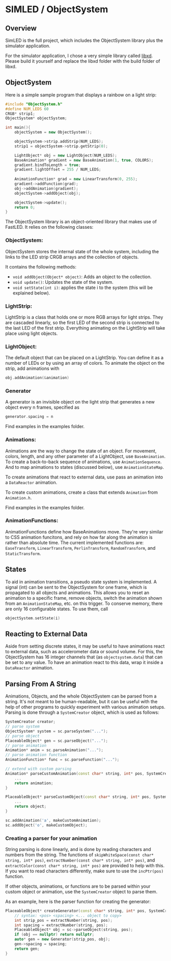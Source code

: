 # SIMLED / ObjectSystem

## Overview

SimLED is the full project, which includes the ObjectSystem library plus the simulator application.

For the simulator application, I chose a very simple library called [libxd](https://bernhardfritz.github.io/libxd/#/). Please build it yourself and replace the libxd folder with the build folder of libxd.

## ObjectSystem

Here is a simple sample program that displays a rainbow on a light strip:

```cpp
#include "ObjectSystem.h"
#define NUM_LEDS 60
CRGB* strip1;
ObjectSystem* objectSystem;

int main(){
    objectSystem = new ObjectSystem();

    objectSystem->strip.addStrip(NUM_LEDS);
    strip1 = objectSystem->strip.getStrip(0);

    LightObject* obj = new LightObject(NUM_LEDS);
    BaseAnimation* gradient = new BaseAnimation(1, true, COLORS);
    gradient.bindToLength = true;
    gradient.lightOffset = 255 / NUM_LEDS;
    
    AnimationFunction* grad = new LinearTransform(0, 255);
    gradient->addFunction(grad);
    obj->addAnimation(gradient);
    objectSystem->addObject(obj);

    objectSystem->update();
    return 0;
}
```



The ObjectSystem library is an object-oriented library that makes use of FastLED. It relies on the following classes:

### ObjectSystem:
ObjectSystem stores the internal state of the whole system, including the links to the LED strip CRGB arrays and the collection of objects.

It contains the following methods:

- `void addObject(Object* object)`: Adds an object to the collection.
- `void update()`: Updates the state of the system.
- `void setState(int i)`: applies the state i to the system (this will be explained below).

### LightStrip:
LightStrip is a class that holds one or more RGB arrays for light strips. They are cascaded linearly, so the first LED of the second strip is connected to the last LED of the first strip.
Everything animating on the LightStrip will take place using light objects.

### LightObject:
The default object that can be placed on a LightStrip. You can define it as a number of LEDs or by using an array of colors.
To animate the object on the strip, add animations with 
```c++
obj.addAnimation(&animation)
```

### Generator
A generator is an invisible object on the light strip that generates a new object every n frames, specified as 
```c++
generator.spacing = n
```

Find examples in the examples folder.

### Animations:
Animations are the way to change the state of an object. For movement, colors, length, and any other parameter of a LightObject,
use `BaseAnimation`. To create a back-to-back sequence of animations, use `AnimationSequence`. And to map animations to states (discussed below),
use `AnimationStateMap`.

To create animations that react to external data, use pass an animation into a `DataReactor` animation.

To create custom animations, create a class that extends `Animation` from `Animation.h`.

Find examples in the examples folder.

### AnimationFunctions:
AnimationFunctions define how BaseAnimations move. They're very similar to CSS animation funcitons, and rely on how
far along the animation is rather than absolute time. The current implemented functions are:
`EaseTransform`, `LinearTransform`, `PerlinTransform`, `RandomTransform`, and `StaticTransform`.


## States
To aid in animation transitions, a pseudo state system is implemented. A signal (int) can be
sent to the ObjectSystem for one frame, which is propagated to all objects and animations. This allows you to reset an animation
to a specific frame, remove objects, switch the animation shown from an `AnimationStateMap`, etc. on this trigger.
To conserve memory, there are only 16 configurable states. To use them, call 
```c++
objectSystem.setState(i)
```

## Reacting to External Data
Aside from setting discrete states, it may be useful to have animations react to external data, such as accelerometer data
or sound volume. For this, the ObjectSystem has 16 integer channels that (as `objectsystem.data`)
that can be set to any value. To have an animation react to this data, wrap it inside a `DataReactor` animation.

## Parsing From A String
Animations, Objects, and the whole ObjectSystem can be parsed from a string. It's not meant to be human-readable, but
it can be useful with the help of other programs to quickly experiment with various animation setups.
Parsing is done through a `SystemCreator` object, which is used as follows:
```c++
SystemCreator creator;
// parse system
ObjectSystem* system = sc.parseSystem("...");
// parse object
PlaceableObject* gen = sc.parseObject("...");
// parse animation
Animation* anim = sc.parseAnimation("...");
// parse animation function
AnimationFunction* func = sc.parseFunction("...");

// extend with custom parsing
Animation* parseCustomAnimation(const char* string, int* pos, SystemCreator* system){
    ...
    return animation;
}

PlaceableObject* parseCustomObject(const char* string, int* pos, SystemCreator* system){
    ...
    return object;
}

sc.addAnimation('a', makeCustomAnimation);
sc.addObject('o', makeCustomObject);
```

### Creating a parser for your animation
String parsing is done linearly, and is done by reading characters and numbers from the string.
The functions of `skipWhiteSpace(const char* string, int* pos)`, `extractNumber(const char* string, int* pos)`, and `extractColor(const char* string, int* pos)` are provided to help with this.
If you want to read characters differently, make sure to use the `incPtr(pos)` function.

If other objects, animations, or functions are to be parsed within your custom object or animation, use the `SystemCreator` object to parse them.

As an example, here is the parser function for creating the generator:
```c++
PlaceableObject* createGenerator(const char* string, int* pos, SystemCreator* sc){
    // syntax: <pos> <spacing> <... object to copy>
    int strip_pos = extractNumber(string, pos);
    int spacing = extractNumber(string, pos);
    PlaceableObject* obj = sc->parseObject(string, pos);
    if (obj == nullptr) return nullptr;
    auto* gen = new Generator(strip_pos, obj);
    gen->spacing = spacing;
    return gen;
}
```
